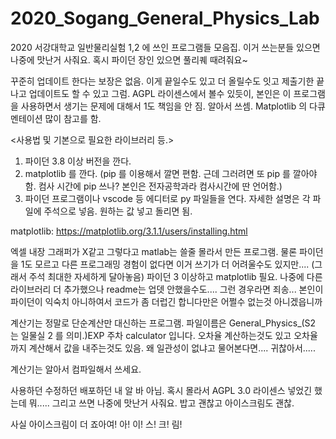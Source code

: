 # 2020_Sogang_General_Physics_Lab
2020 서강대학교 일반물리실험 1,2 에 쓰인 프로그램들 모음집. 이거 쓰는분들 있으면 나중에 맛난거 사줘요.
혹시 파이던 장인 있으면 풀리퀘 때려줘요~ 

꾸준히 업데이트 한다는 보장은 없음. 이게 끝일수도 있고 더 올릴수도 잇고 제출기한 끝나고 업데이트도 할 수 있고 그럼.
AGPL 라이센스에서 볼수 있듯이, 본인은 이 프로그램을 사용하면서 생기는 문제에 대해서 1도 책임을 안 짐. 알아서 쓰셈.
Matplotlib 의 다큐멘테이션 많이 참고를 함.

<사용법 및 기본으로 필요한 라이브러리 등.>
1. 파이던 3.8 이상 버전을 깐다.
2. matplotlib 를 깐다. (pip 를 이용해서 깔면 편함. 근데 그러려면 또 pip 를 깔아야함. 컴사 시간에 pip 쓰나? 본인은 전자공학과라 컴사시간에 딴 언어함.)
3. 파이던 프로그램이나 vscode 등 에디터로 py 파일들을 연다. 자세한 설명은 각 파일에 주석으로 넣음. 원하는 값 넣고 돌리면 됨.

matplotlib: https://matplotlib.org/3.1.1/users/installing.html


엑셀 내장 그래퍼가 X같고 그렇다고 matlab는 쓸줄 몰라서 만든 프로그램. 
물론 파이던을 1도 모르고 다른 프로그래밍 경험이 없다면 이거 쓰기가 더 어려울수도 있지만.... (그래서 주석 최대한 자세하게 달아놓음)
파이던 3 이상하고 matplotlib 필요. 나중에 다른 라이브러리 더 추가했으나 readme는 업뎃 안했을수도.... 그런 경우라면 죄송...
본인이 파이던이 익숙치 아니하여서 코드가 좀 더럽긴 합니다만은 어쩔수 없는것 아니겠읍니까

계산기는 정말로 단순계산만 대신하는 프로그램. 파일이름은 General_Physics_(S2 는 일물실 2 를 의미.)EXP 주차 calculator 입니다.
오차율 계산하는것도 있고 오차율까지 계산해서 값을 내주는것도 있음. 왜 일관성이 없냐고 물어본다면.... 귀찮아서.....

계산기는 알아서 컴파일해서 쓰세요.

사용하던 수정하던 배포하던 내 알 바 아님. 혹시 몰라서 AGPL 3.0 라이센스 넣었긴 했는데 뭐..... 
그리고 쓰면 나중에 맛난거 사줘요. 밥고 괜찮고 아이스크림도 괜찮. 

사실 아이스크림이 더 죠아여! 아! 이! 스! 크! 림!
